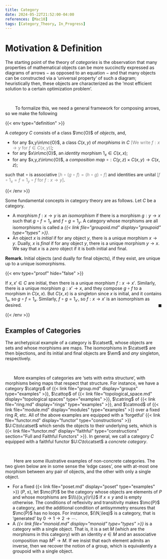 ```yaml
---
title: Category
date: 2024-05-22T21:52:00-04:00
references: [Mac10]
tags: [Category_Theory, In_Progress]
---
```


# Motivation & Definition

The starting point of the theory of *categories* is the observation that many properties of mathematical objects can be more succinctly expressed as diagrams of arrows $-$ as opposed to an equation $-$ and that many objects can be constructed via a ‘universal property’ of such a diagram; heuristically then, these objects are characterized as the ‘most efficient solution to a certain optimization problem’.

<br>

&emsp;&emsp; To formalize this, we need a general framework for composing arrows, so we make the following

{{< env type="definition" >}}

A *category* $C$ consists of a class $\mc{O}$ of *objects*, and,
* for any $x,y\in\mc{O}$, a class $C(x,y)$ of *morphisms* in $C$ <span style="color:gray">[We write $f:x\to y$ for $f\in C(x,y)$]</span>;
* for any $x\in\mc{O}$, an *identity* morphism $1_x\in C(x,x)$;
* for any $x,y,z\in\mc{O}$, a *composition map* $\circ:C(y,z)\times C(x,y)\to C(x,z)$;

such that $\circ$ is associative <span style="color:gray">[$h\circ(g\circ f)=(h\circ g)\circ f$]</span> and identities are unital <span style="color:gray">[$f\circ1_x=f=1_y\circ f$ for $f:x\to y$]</span>.

{{< /env >}}

Some fundamental concepts in category theory are as follows. Let $C$ be a category.
* A morphism $f:x\to y$ is an *isomorphism* if there is a morphism $g:y\to x$ such that $g\circ f=1_x$ and $f\circ g=1_y$. A category whose morphisms are all isomorphisms is called a *{{< link file="groupoid.md" display="groupoid" type="types" >}}*.
* An object $x$ is *initial* if for any object $y$, there is a unique morphism $x\to y$. Dually, $x$ is *final* if for any object $y$, there is a unique morphism $y\to x$. We say that $x$ is a *zero* object if it is both initial and final.

**Remark.**  Initial objects (and dually for final objects), if they exist, are unique up to a unique isomorphisms.

<div class="space"></div>

{{< env type="proof" hide="false" >}}

If $x,x'\in C$ are initial, then there is a unique morphism $f:x\to x'$. Similarly, there is a unique morphism $g:x'\to x$, and they compose $g\circ f$ to a morphism in $C(x,x)$. But $C(x,x)$ is a singleton since $x$ is initial, and it contains $1_x$, so $g\circ f=1_x$. Similarly, $f\circ g=1_{x'}$, so $f:x\to x'$ is an isomorphism as desired.<span style="float:right;">$\blacksquare$</span>

{{< /env >}}

<div class="space"></div>

## Examples of Categories

The archetypical example of a category is $\catset$, whose objects are sets and whose morphisms are maps. The isomorphisms in $\catset$ are then bijections, and its initial and final objects are $\em$ and *any* singleton, respectively.

<br>

&emsp;&emsp;More examples of categories are ‘sets with extra structure’, with morphisms being maps that respect that structure. For instance, we have a category $\catgrp$ of {{< link file="group.md" display="groups" type="examples" >}}, $\cattop$ of {{< link file="topological_space.md" display="topological spaces" type="examples" >}}, $\catring$ of {{< link file="ring.md" display="rings" type="examples" >}}, and $\catmod$ of {{< link file="module.md" display="modules" type="examples" >}} over a fixed ring $R$, etc. All of the above examples are equipped with a ‘forgetful’ {{< link file="functor.md" display="functor" type="constructions" >}} $U:C\to\catset$ which sends the objects to their underlying sets, which is {{< link file="functor.md" display="faithful" type="constructions" section="Full and Faithful Functors" >}}. In general, we call a category $C$ equipped with a faithful functor $U:C\to\catset$ a *concrete category*.

<br>

&emsp;&emsp;Here are some illustrative examples of non-concrete categories. The two given below are in some sense the ‘edge cases’, one with at-most one morphism between any pair of objects, and the other with only a single object.
* For a fixed {{< link file="poset.md" display="poset" type="examples" >}} $(P,\leq)$, let $\mc{P}$ be the category whose objects are elements of $P$ and whose morphisms are $\l\\{(x,y)\r\\}$ if $x\leq y$ and is empty otherwise. The conditions of reflexivity and transitivity makes $\mc{P}$ a category, and the additional condition of antisymmetry ensures that $\mc{P}$ has no loops. For instance, $(\N,\leq)$ is a category, that is ‘generated’ by $0\rightarrow1\rightarrow2\rightarrow\cdots$.
* A *{{< link file="monoid.md" display="monoid" type="types" >}}* is a category with a single object. That is, it is a set $M$ (which are the morphisms in this category) with an identity $e\in M$ and an associative composition map $M^2\to M$. If we insist that each element admits an inverse, then we recover the notion of a group, which is equivalently a groupoid with a single object.
